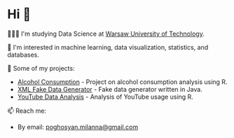 # Hi 👋

👨🏻‍🎓 I'm studying Data Science at [Warsaw University of Technology](https://ww2.mini.pw.edu.pl/studia/magisterskie/inzynieria-i-analiza-danych/).

👀 I'm interested in machine learning, data visualization, statistics, and databases.

📂 Some of my projects:
- [Alcohol Consumption](https://github.com/mil04/Alcohol-Consumption) - Project on alcohol consumption analysis using R.
- [XML Fake Data Generator](https://github.com/mil04/XML-fake-data-generator) - Fake data generator written in Java.
- [YouTube Data Analysis](https://github.com/mil04/YouTube-data-analysis) - Analysis of YouTube usage using R.

📫 Reach me:
- By email: poghosyan.milanna@gmail.com
